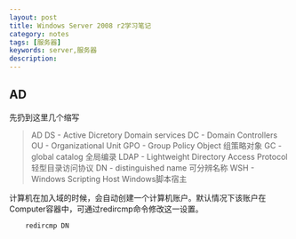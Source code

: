 ```yaml
---
layout: post
title: Windows Server 2008 r2学习笔记
category: notes
tags: [服务器]
keywords: server,服务器
description: 
---
```


## AD

先扔到这里几个缩写

>AD DS - Active Dicretory Domain services
>DC - Domain Controllers
>OU -  Organizational Unit 
>GPO - Group Policy Object 组策略对象
>GC - global catalog 全局编录
>LDAP - Lightweight Directory Access Protocol 轻型目录访问协议
>DN - distinguished name 可分辨名称
>WSH - Windows Scripting Host Windows脚本宿主
>


计算机在加入域的时候，会自动创建一个计算机账户。默认情况下该账户在Computer容器中，可通过redircmp命令修改这一设置。

		redircmp DN

<!--stackedit_data:
eyJoaXN0b3J5IjpbMTg5NTYyNzg4OSwtMTgxMTUzNDM3M119
-->